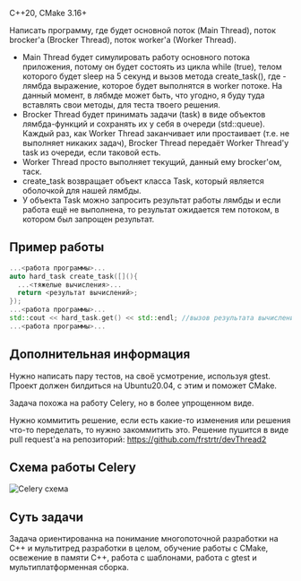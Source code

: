 C++20, CMake 3.16+

Написать программу, где будет основной поток (Main Thread), поток brocker'a (Brocker Thread), поток worker'a (Worker Thread).
- Main Thread будет симулировать работу основного потока приложения, потому он будет состоять из цикла while (true), телом которого будет sleep на 5 секунд и вызов метода create_task(<lambda>), где <lambda> - лямбда выражение, которое будет выполнятся в worker потоке. На данный момент, в лябмде может быть, что угодно, я буду туда вставлять свои методы, для теста твоего решения.
- Brocker Thread будет принимать задачи (task) в виде объектов лямбда-функций и сохранять их у себя в очереди (std::queue). Каждый раз, как Worker Thread заканчивает или простаивает (т.е. не выполняет никаких задач), Brocker Thread передаёт Worker Thread'у task из очереди, если таковой есть.
- Worker Thread просто выполняет текущий, данный ему brocker'ом, таск.
- create_task возвращает объект класса Task, который является оболочкой для нашей лямбды.
- У объекта Task можно запросить результат работы лямбды и если работа ещё не выполнена, то результат ожидается тем потоком, в котором был запрощен результат.
  
Пример работы
-------------------------
```cpp
...<работа программы>...
auto hard_task create_task([](){
  ...<тяжелые вычисления>...
  return <результат вычислений>;
});
...<работа программы>...
std::cout << hard_task.get() << std::endl; //вызов результата вычислений где-то дальше в этом же потоке.
...<работа программы>...
```

Дополнительная информация
-------------------------
Нужно написать пару тестов, на своё усмотрение, используя gtest.
Проект должен билдиться на Ubuntu20.04, с этим и поможет CMake.

Задача похожа на работу Celery, но в более упрощенном виде.

Нужно коммитить решение, если есть какие-то изменения или решения что-то переделать, то нужно закоммитить это.
Решение пушится в виде pull request'a на репозиторий: https://github.com/frstrtr/devThread2
  
Схема работы Celery
-------------------------
![Celery схема](https://github.com/frstrtr/devThread2/blob/main/django-celery.png)

Суть задачи
-------------------------
Задача ориентированна на понимание многопоточной разработки на C++ и мультитред разработки в целом, обучение работы с CMake, освежение в памяти C++, работа с шаблонами, работа с gtest и мультиплатформенная сборка.

